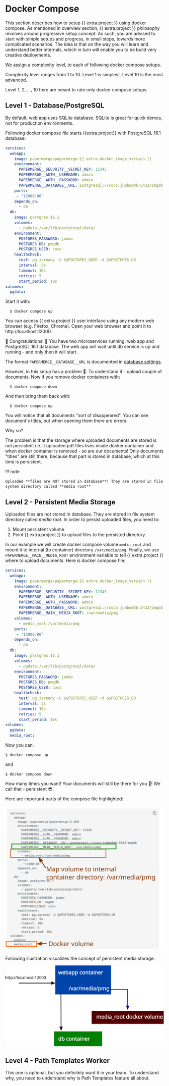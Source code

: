 # Docker Compose

This section describes how to setup {{ extra.project }} using docker compose.
As mentioned in overview section, {{ extra.project }} philosophy revolves around
progressive setup concept. As such, you are advised to start with simple setups
and progress, in small steps, towards more complicated scenarios. The idea is
that on the way you will learn and understand better internals, which in
turn will enable you to be build very creative deployments.

We assign a complexity level, to each of following docker compose setups.

Complexity level ranges from 1 to 10.
Level 1 is simplest.
Level 10 is the most advanced.

Level 1, 2, ..., 10 here are meant to rate only docker compose setups.


## Level 1 - Database/PostgreSQL

By default, web app uses SQLite database. SQLite is great for quick demos, not for
production environments.

Following docker compose file starts {{extra.project}} with PostgreSQL 16.1 database:

```yaml
services:
  webapp:
    image: papermerge/papermerge:{{ extra.docker_image_version }}
    environment:
      PAPERMERGE__SECURITY__SECRET_KEY: 12345
      PAPERMERGE__AUTH__USERNAME: admin
      PAPERMERGE__AUTH__PASSWORD: admin
      PAPERMERGE__DATABASE__URL: postgresql://coco:jumbo@db:5432/pmgdb
    ports:
     - "12000:80"
    depends_on:
      - db
  db:
    image: postgres:16.1
    volumes:
      - pgdata:/var/lib/postgresql/data/
    environment:
      POSTGRES_PASSWORD: jumbo
      POSTGRES_DB: pmgdb
      POSTGRES_USER: coco
    healthcheck:
      test: pg_isready -U $$POSTGRES_USER -d $$POSTGRES_DB
      interval: 5s
      timeout: 10s
      retries: 5
      start_period: 10s
volumes:
  pgdata:
```

Start it with:

```
  $ docker compose up
```


You can access {{ extra.project }} user interface using any modern web browser (e.g. Firefox, Chrome).
Open your web browser and point it to http://localhost:12000.

🥳 Congratulations! 🥳 You have two microservices running: web app and
PostgreSQL 16.1 database. The web app will wait until db service is up and
running - and only then it will start.

The format `PAPERMERGE__DATABASE__URL` is documented in [database settings](../settings/database.md#database__url).

However, in this setup has a problem 🙁. To understand it - upload couple of documents.
Now if you remove docker containers with:

```
  $ docker compose down
```

And then bring them back with:

```
  $ docker compose up
```
You will notice that all documents "sort of disappeared". You can see document's titles, but when opening them there are errors.

Why so?

The problem is that the storage where uploaded documents are stored is not persistent i.e. it uploaded pdf files
lives inside docker container and when docker container is removed - so are our documents! Only documents "titles"
are still there, because that part is stored in database, which at this time is persistent.

!!! note

    Uploaded **files are NOT stored in database**! They are stored in file system directory called **media root**


## Level 2 - Persistent Media Storage

Uploaded files are not stored in database. They are stored in file system directory called *media root*.
In order to persist uploaded files, you need to:

1. Mount persistent volume
2. Point {{ extra.project }} to upload files to the persisted directory

In our example we will create docker compose volume `media_root` and mount it to internal (to container) directory `/var/media/pmg`. Finally, we use `PAPERMERGE__MAIN__MEDIA_ROOT` environment variable to tell
{{ extra.project }} where to upload documents.
Here is docker compose file:

```yaml
services:
  webapp:
    image: papermerge/papermerge:{{ extra.docker_image_version }}
    environment:
      PAPERMERGE__SECURITY__SECRET_KEY: 12345
      PAPERMERGE__AUTH__USERNAME: admin
      PAPERMERGE__AUTH__PASSWORD: admin
      PAPERMERGE__DATABASE__URL: postgresql://coco:jumbo@db:5432/pmgdb
      PAPERMERGE__MAIN__MEDIA_ROOT: /var/media/pmg
    volumes:
      - media_root:/var/media/pmg
    ports:
     - "12000:80"
    depends_on:
      - db
  db:
    image: postgres:16.1
    volumes:
      - pgdata:/var/lib/postgresql/data/
    environment:
      POSTGRES_PASSWORD: jumbo
      POSTGRES_DB: pmgdb
      POSTGRES_USER: coco
    healthcheck:
      test: pg_isready -U $$POSTGRES_USER -d $$POSTGRES_DB
      interval: 5s
      timeout: 10s
      retries: 5
      start_period: 10s
volumes:
  pgdata:
  media_root:
```

Now you can:

```
$ docker compose up
```
and
```
$ docker compose down
```
How many times you want! Your documents will still be there for you 🥳! We call that - persistent 😎.

Here are important parts of the compose file highlighted:

![Persistent media storage](img/picture-1.svg)

Following illustration visualizes the concept of persistent media storage:

![Persistent media storage](img/picture-2.svg)


## Level 4 - Path Templates Worker

This one is optional, but you definitely want it in your team. To understand why,
you need to understand why is Path Templates feature all about.
